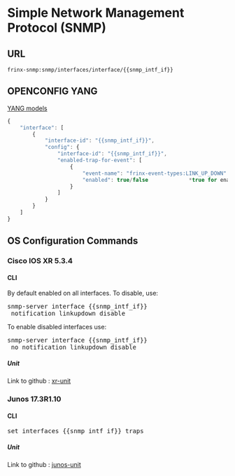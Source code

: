 # Simple Network Management Protocol (SNMP)

## URL

```
frinx-snmp:snmp/interfaces/interface/{{snmp_intf_if}}
```

## OPENCONFIG YANG

[YANG models](https://github.com/FRINXio/openconfig/tree/master/snmp/src/main/yang)

```javascript
{
    "interface": [
        {
            "interface-id": "{{snmp_intf_if}}",
            "config": {
                "interface-id": "{{snmp_intf_if}}",
                "enabled-trap-for-event": [
                    {
                        "event-name": "frinx-event-types:LINK_UP_DOWN"
                        "enabled": true/false             *true for enable snmp       *false for disable snmp
                    }
                ]
            }
        }
    ]
}
```

## OS Configuration Commands

### Cisco IOS XR 5.3.4

#### CLI

By default enabled on all interfaces. To disable, use:

<pre>
snmp-server interface {{snmp_intf_if}} 
 notification linkupdown disable
</pre>

To enable disabled interfaces use:

<pre>
snmp-server interface {{snmp_intf_if}} 
 no notification linkupdown disable
</pre>

##### Unit

Link to github : [xr-unit](https://github.com/FRINXio/cli-units/tree/master/ios-xr/snmp)

### Junos 17.3R1.10

#### CLI

<pre>
set interfaces {{snmp_intf_if}} traps
</pre>

##### Unit

Link to github : [junos-unit](https://github.com/FRINXio/unitopo-units/tree/master/junos/junos-17-snmp-unit)
